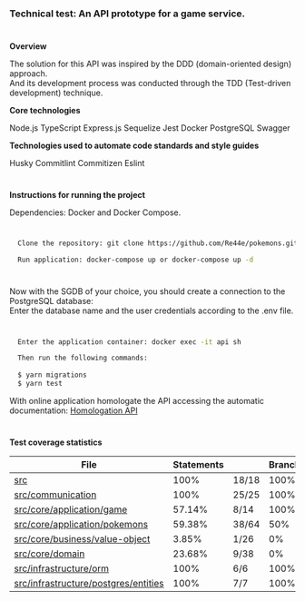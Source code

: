 <h3>Technical test: An API prototype for a game service.</h3>

#
**Overview**

The solution for this API was inspired by the DDD (domain-oriented design) approach.</br>
And its development process was conducted through the TDD (Test-driven development) technique. 

**Core technologies**

Node.js TypeScript Express.js Sequelize Jest Docker PostgreSQL Swagger</br>

**Technologies used to automate code standards and style guides**

Husky Commitlint Commitizen Eslint


#
**Instructions for running the project**

Dependencies: Docker and Docker Compose.</br>


#
```zsh
  Clone the repository: git clone https://github.com/Re44e/pokemons.git
```

```zsh
  Run application: docker-compose up or docker-compose up -d
```

#
Now with the SGDB of your choice, you should create a connection to the PostgreSQL database:</br> 
Enter the database name and the user credentials according to the .env file.

#
```zsh
  Enter the application container: docker exec -it api sh 
```

```zsh
  Then run the following commands:
  
  $ yarn migrations
  $ yarn test
```

With online application homologate the API accessing the automatic documentation: <a href="https://localhost:5000/pokemons-doc/v1/#/">Homologation API</a>


#
**Test coverage statistics**

<table class="coverage-summary">
<thead>
<tr>
   <th data-col="file" data-fmt="html" data-html="true" class="file">File</th>
   <th data-col="statements" data-type="number" data-fmt="pct" class="pct">Statements</th>
   <th data-col="statements_raw" data-type="number" data-fmt="html" class="abs"></th>
   <th data-col="branches" data-type="number" data-fmt="pct" class="pct">Branches</th>
   <th data-col="branches_raw" data-type="number" data-fmt="html" class="abs"></th>
   <th data-col="functions" data-type="number" data-fmt="pct" class="pct">Functions</th>
   <th data-col="functions_raw" data-type="number" data-fmt="html" class="abs"></th>
   <th data-col="lines" data-type="number" data-fmt="pct" class="pct">Lines</th>
   <th data-col="lines_raw" data-type="number" data-fmt="html" class="abs"></th>
</tr>
</thead>
<tbody><tr>
	<td class="file high" data-value="src"><a href="src/">src</a></td>
	<div class="chart"><div class="cover-fill cover-full" style="width: 100%"></div><div class="cover-empty" style="width: 0%"></div></div>
	</td>
	<td data-value="100" class="pct high">100%</td>
	<td data-value="18" class="abs high">18/18</td>
	<td data-value="100" class="pct high">100%</td>
	<td data-value="0" class="abs high">0/0</td>
	<td data-value="100" class="pct high">100%</td>
	<td data-value="0" class="abs high">0/0</td>
	<td data-value="100" class="pct high">100%</td>
	<td data-value="18" class="abs high">18/18</td>
	</tr>

<tr>
	<td class="file high" data-value="src/communication"><a href="src/communication/">src/communication</a></td>
	<div class="chart"><div class="cover-fill cover-full" style="width: 100%"></div><div class="cover-empty" style="width: 0%"></div></div>
	</td>
	<td data-value="100" class="pct high">100%</td>
	<td data-value="25" class="abs high">25/25</td>
	<td data-value="100" class="pct high">100%</td>
	<td data-value="0" class="abs high">0/0</td>
	<td data-value="100" class="pct high">100%</td>
	<td data-value="0" class="abs high">0/0</td>
	<td data-value="100" class="pct high">100%</td>
	<td data-value="25" class="abs high">25/25</td>
	</tr>

<tr>
	<td class="file medium" data-value="src/core/application/game"><a href="src/core/application/game/">src/core/application/game</a></td>
	<div class="chart"><div class="cover-fill" style="width: 57%"></div><div class="cover-empty" style="width: 43%"></div></div>
	</td>
	<td data-value="57.14" class="pct medium">57.14%</td>
	<td data-value="14" class="abs medium">8/14</td>
	<td data-value="100" class="pct high">100%</td>
	<td data-value="0" class="abs high">0/0</td>
	<td data-value="33.33" class="pct low">33.33%</td>
	<td data-value="3" class="abs low">1/3</td>
	<td data-value="61.54" class="pct medium">61.54%</td>
	<td data-value="13" class="abs medium">8/13</td>
	</tr>

<tr>
	<td class="file medium" data-value="src/core/application/pokemons"><a href="src/core/application/pokemons/">src/core/application/pokemons</a></td>
	<div class="chart"><div class="cover-fill" style="width: 59%"></div><div class="cover-empty" style="width: 41%"></div></div>
	</td>
	<td data-value="59.38" class="pct medium">59.38%</td>
	<td data-value="64" class="abs medium">38/64</td>
	<td data-value="50" class="pct medium">50%</td>
	<td data-value="6" class="abs medium">3/6</td>
	<td data-value="46.67" class="pct low">46.67%</td>
	<td data-value="15" class="abs low">7/15</td>
	<td data-value="62.71" class="pct medium">62.71%</td>
	<td data-value="59" class="abs medium">37/59</td>
	</tr>

<tr>
	<td class="file low" data-value="src/core/business/value-object"><a href="src/core/business/value-object/">src/core/business/value-object</a></td>
	<div class="chart"><div class="cover-fill" style="width: 3%"></div><div class="cover-empty" style="width: 97%"></div></div>
	</td>
	<td data-value="3.85" class="pct low">3.85%</td>
	<td data-value="26" class="abs low">1/26</td>
	<td data-value="0" class="pct low">0%</td>
	<td data-value="28" class="abs low">0/28</td>
	<td data-value="0" class="pct low">0%</td>
	<td data-value="1" class="abs low">0/1</td>
	<td data-value="3.85" class="pct low">3.85%</td>
	<td data-value="26" class="abs low">1/26</td>
	</tr>

<tr>
	<td class="file low" data-value="src/core/domain"><a href="src/core/domain/">src/core/domain</a></td>
	<div class="chart"><div class="cover-fill" style="width: 23%"></div><div class="cover-empty" style="width: 77%"></div></div>
	</td>
	<td data-value="23.68" class="pct low">23.68%</td>
	<td data-value="38" class="abs low">9/38</td>
	<td data-value="0" class="pct low">0%</td>
	<td data-value="82" class="abs low">0/82</td>
	<td data-value="16.67" class="pct low">16.67%</td>
	<td data-value="6" class="abs low">1/6</td>
	<td data-value="24.32" class="pct low">24.32%</td>
	<td data-value="37" class="abs low">9/37</td>
	</tr>

<tr>
	<td class="file high" data-value="src/infrastructure/orm"><a href="src/infrastructure/orm/">src/infrastructure/orm</a></td>
	<div class="chart"><div class="cover-fill cover-full" style="width: 100%"></div><div class="cover-empty" style="width: 0%"></div></div>
	</td>
	<td data-value="100" class="pct high">100%</td>
	<td data-value="6" class="abs high">6/6</td>
	<td data-value="100" class="pct high">100%</td>
	<td data-value="0" class="abs high">0/0</td>
	<td data-value="100" class="pct high">100%</td>
	<td data-value="0" class="abs high">0/0</td>
	<td data-value="100" class="pct high">100%</td>
	<td data-value="6" class="abs high">6/6</td>
	</tr>

<tr>
	<td class="file high" data-value="src/infrastructure/postgres/entities"><a href="src/infrastructure/postgres/entities/">src/infrastructure/postgres/entities</a></td>
	<div class="chart"><div class="cover-fill cover-full" style="width: 100%"></div><div class="cover-empty" style="width: 0%"></div></div>
	</td>
	<td data-value="100" class="pct high">100%</td>
	<td data-value="7" class="abs high">7/7</td>
	<td data-value="100" class="pct high">100%</td>
	<td data-value="0" class="abs high">0/0</td>
	<td data-value="100" class="pct high">100%</td>
	<td data-value="2" class="abs high">2/2</td>
	<td data-value="100" class="pct high">100%</td>
	<td data-value="7" class="abs high">7/7</td>
	</tr>

</tbody>
</table>
